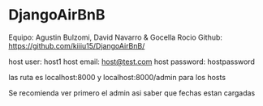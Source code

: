 # DjangoAirBnB

Equipo: Agustin Bulzomi, David Navarro & Gocella Rocio
Github: https://github.com/kiiiu15/DjangoAirBnB/




host user: host1
host email: host@test.com
host password: hostpassword

las ruta es localhost:8000
y localhost:8000/admin para los hosts

Se recomienda ver primero el admin asi saber que fechas estan cargadas
